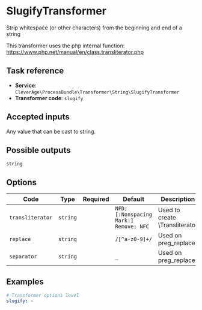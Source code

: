 SlugifyTransformer
=========================

Strip whitespace (or other characters) from the beginning and end of a string

This transformer uses the php internal function: https://www.php.net/manual/en/class.transliterator.php

Task reference
--------------

* **Service**: `CleverAge\ProcessBundle\Transformer\String\SlugifyTransformer`
* **Transformer code**: `slugify`

Accepted inputs
---------------

Any value that can be cast to string.

Possible outputs
----------------

`string`

Options
-------

| Code             | Type     | Required  | Default                                | Description                    |
|------------------|----------|:---------:|----------------------------------------|--------------------------------|
| `transliterator` | `string` |           | `NFD; [:Nonspacing Mark:] Remove; NFC` | Used to create \Transliterator |
| `replace`        | `string` |           | `/[^a-z0-9]+/`                         | Used on preg_replace           |
| `separator`      | `string` |           | `_`                                    | Used on preg_replace           |

Examples
--------

```yaml
# Transformer options level
slugify: ~
```
